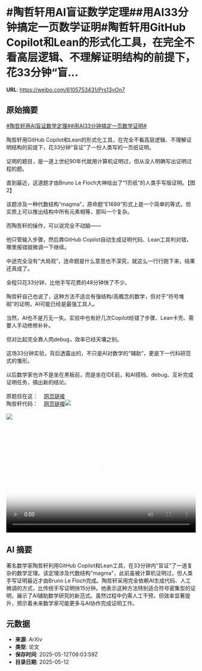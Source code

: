 # #陶哲轩用AI盲证数学定理##用AI33分钟搞定一页数学证明#陶哲轩用GitHub Copilot和Lean的形式化工具，在完全不看高层逻辑、不理解证明结构的前提下，花33分钟“盲...

**URL**: https://weibo.com/6105753431/Prs13vOn7

## 原始摘要

<a href="https://m.weibo.cn/search?containerid=231522type%3D1%26t%3D10%26q%3D%23%E9%99%B6%E5%93%B2%E8%BD%A9%E7%94%A8AI%E7%9B%B2%E8%AF%81%E6%95%B0%E5%AD%A6%E5%AE%9A%E7%90%86%23&amp;extparam=%23%E9%99%B6%E5%93%B2%E8%BD%A9%E7%94%A8AI%E7%9B%B2%E8%AF%81%E6%95%B0%E5%AD%A6%E5%AE%9A%E7%90%86%23" data-hide=""><span class="surl-text">#陶哲轩用AI盲证数学定理#</span></a><a href="https://m.weibo.cn/search?containerid=231522type%3D1%26t%3D10%26q%3D%23%E7%94%A8AI33%E5%88%86%E9%92%9F%E6%90%9E%E5%AE%9A%E4%B8%80%E9%A1%B5%E6%95%B0%E5%AD%A6%E8%AF%81%E6%98%8E%23&amp;extparam=%23%E7%94%A8AI33%E5%88%86%E9%92%9F%E6%90%9E%E5%AE%9A%E4%B8%80%E9%A1%B5%E6%95%B0%E5%AD%A6%E8%AF%81%E6%98%8E%23" data-hide=""><span class="surl-text">#用AI33分钟搞定一页数学证明#</span></a><br><br>陶哲轩用GitHub Copilot和Lean的形式化工具，在完全不看高层逻辑、不理解证明结构的前提下，花33分钟“盲证”了一份人类写的一页纸证明。<br><br>证明的题目，是一道上世纪90年代就用计算机证明过，但从没人明确写出证明过程的题。<br><br>直到最近，这道题才由Bruno Le Floch大神给出了“1页纸”的人类手写版证明。【图2】<br><br>该题涉及一种代数结构“magma”，原命题“E1689”形式上是一个简单的等式，但实质上可以推出结构中所有元素相等，那叫一个复杂。<br><br>而陶哲轩的操作，可以说完全不动脑——<br><br>他只管输入步骤，然后靠GitHub Copilot自动生成证明代码、Lean工具判对错，哪里报错就微调一下继续。<br><br>中途完全没有“大局观”，连命题是什么意思也不深究，就这么一行行跑下来，结果还真成了。<br><br>全程只花33分钟，比他手写花费的48分钟快了不少。<br><br>陶哲轩自己也说了，这种方法不适合有强结构/高概念的数学，但对于“符号堆砌”的证明，AI可能已经是最强工具人。<br><br>当然，AI也不是万无一失。实验中也有好几次Copilot给错了步骤、Lean卡壳、需要人手动修修补补。<br><br>但对比起完全靠人肉debug，效率已经天壤之别。<br><br>这场33分钟实验，背后透露出的，不只是AI对数学的“辅助”，更是下一代科研范式的雏形。<br><br>以后数学家也许不是坐在黑板前，而是坐在IDE前，和AI搭档、debug、互补完成证明任务，搞出新的结论。<br><br>原题目在这：<a href="https://weibo.cn/sinaurl?u=https%3A%2F%2Fleanprover.zulipchat.com%2F%23narrow%2Fchannel%2F458659-Equational%2Ftopic%2FAlternative.20proofs.20of.20E1689.E2.8A.A2E2" data-hide=""><span class="url-icon"><img style="width: 1rem;height: 1rem" src="https://h5.sinaimg.cn/upload/2015/09/25/3/timeline_card_small_web_default.png" referrerpolicy="no-referrer"></span><span class="surl-text">网页链接</span></a><br>陶哲轩代码：<a href="https://weibo.cn/sinaurl?u=https%3A%2F%2Fgithub.com%2Fteorth%2Festimate_tools%2Fblob%2Fmaster%2FEstimateTools%2Ftest%2Fequational.lean" data-hide=""><span class="url-icon"><img style="width: 1rem;height: 1rem" src="https://h5.sinaimg.cn/upload/2015/09/25/3/timeline_card_small_web_default.png" referrerpolicy="no-referrer"></span><span class="surl-text">网页链接</span></a><img style="" src="https://tvax2.sinaimg.cn/large/006Fd7o3ly1i1chxf695cj30vi0k0wec.jpg" referrerpolicy="no-referrer"><br><br><img style="" src="https://tvax4.sinaimg.cn/large/006Fd7o3gy1i1chwkdkzcj313k1eoasd.jpg" referrerpolicy="no-referrer"><br><br><br clear="both"><div style="clear: both"></div><video controls="controls" poster="https://tvax2.sinaimg.cn/orj480/006Fd7o3ly1i1chxer0i8j30vi0k0gnf.jpg" style="width: 100%"><source src="https://f.video.weibocdn.com/o0/YS3PNLQ0lx08obgZjyJa01041206whda0E030.mp4?label=mp4_720p&amp;template=1134x720.25.0&amp;ori=0&amp;ps=1CwnkDw1GXwCQx&amp;Expires=1747033347&amp;ssig=BwJd0jnW9X&amp;KID=unistore,video"><source src="https://f.video.weibocdn.com/o0/gel85joElx08obh0wkd2010412030d2z0E020.mp4?label=mp4_hd&amp;template=756x480.25.0&amp;ori=0&amp;ps=1CwnkDw1GXwCQx&amp;Expires=1747033347&amp;ssig=TIMnm00Dfd&amp;KID=unistore,video"><source src="https://f.video.weibocdn.com/o0/n7qvjgUhlx08obh0MVGw01041201M9Ut0E010.mp4?label=mp4_ld&amp;template=564x360.25.0&amp;ori=0&amp;ps=1CwnkDw1GXwCQx&amp;Expires=1747033347&amp;ssig=FHNPuHpGQN&amp;KID=unistore,video"><p>视频无法显示，请前往<a href="https://video.weibo.com/show?fid=1034%3A5165424317235204" target="_blank" rel="noopener noreferrer">微博视频</a>观看。</p></video>

## AI 摘要

著名数学家陶哲轩利用GitHub Copilot和Lean工具，在33分钟内"盲证"了一道复杂的数学定理。该定理涉及代数结构"magma"，此前虽被计算机证明过，但人类手写证明最近才由Bruno Le Floch完成。陶哲轩采用完全依赖AI生成代码、人工微调的方式，比传统手写证明快15分钟。他表示这种方法特别适合符号密集型的证明，展示了AI辅助数学研究的新范式。虽然过程中仍需人工干预，但效率显著提升，预示着未来数学家可能更多与AI协作完成证明工作。

## 元数据

- **来源**: ArXiv
- **类型**: 论文
- **保存时间**: 2025-05-12T06:03:59Z
- **目录日期**: 2025-05-12
